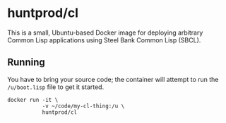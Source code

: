 huntprod/cl
===========

This is a small, Ubuntu-based Docker image for deploying arbitrary
Common Lisp applications using Steel Bank Common Lisp (SBCL).

Running
-------

You have to bring your source code; the container will attempt to
run the `/u/boot.lisp` file to get it started.

    docker run -it \
               -v ~/code/my-cl-thing:/u \
               huntprod/cl
